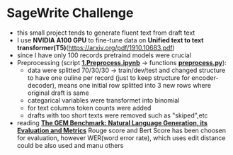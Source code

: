 # SageWrite Challenge

- this small project tends to generate fluent text from draft text
- I use **NVIDIA A100 GPU** to fine-tune data on **Unified text to text transformer(T5)**(https://arxiv.org/pdf/1910.10683.pdf)
- since I have only 100 records pretraind models were crucial
- Preprocessing (script [**1.Preprocess.ipynb**](https://github.com/petervajdecka02947/SageWrite/blob/main/1.Preprocess.ipynb) -> functions  [**preprocess.py**](https://github.com/petervajdecka02947/SageWrite/blob/main/utils/preprocess.py)):
   - data were splitted 70/30/30 -> train/dev/test and changed structure to have one ouline per record (just to keep structure for encoder-decoder), means one initial row     splitted into 3 new rows where original draft is same 
   - categarical variables were transformet into binomial 
   - for text columns token counts were added
   - drafts with too short texts were removed such as "skiped",etc 
 - reading  [**The GEM Benchmark: Natural Language Generation, its Evaluation and Metrics**](https://arxiv.org/pdf/2102.01672.pdf) Rouge score and Bert Score has been choosen for evaluation, however WER(word error rate), which uses edit distance could be also used and manu others
  
